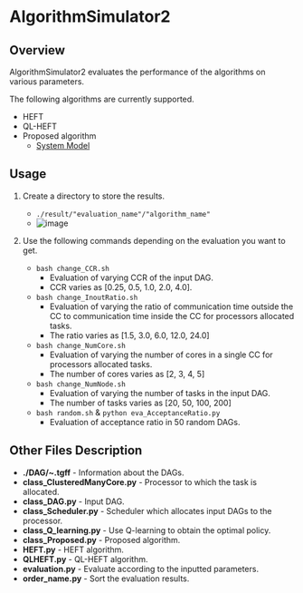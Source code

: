 # AlgorithmSimulator2

## Overview
AlgorithmSimulator2 evaluates the performance of the algorithms on various parameters.

The following algorithms are currently supported.
- HEFT
- QL-HEFT
- Proposed algorithm
  - [System Model](https://github.com/atsushi421/AlgorithmSimulator2/files/6567110/system_model_ver2.pdf)


## Usage
1. Create a directory to store the results.
   - `./result/"evaluation_name"/"algorithm_name"`
   - ![image](https://user-images.githubusercontent.com/55824710/120088871-0320bc00-c130-11eb-9eb9-b6597b587042.png)

2. Use the following commands depending on the evaluation you want to get.
   - `bash change_CCR.sh`
     - Evaluation of varying CCR of the input DAG.
     - CCR varies as [0.25, 0.5, 1.0, 2.0, 4.0].
   - `bash change_InoutRatio.sh`
     - Evaluation of varying the ratio of communication time outside the CC to communication time inside the CC for processors allocated tasks.
     - The ratio varies as [1.5, 3.0, 6.0, 12.0, 24.0]
   - `bash change_NumCore.sh`
     - Evaluation of varying the number of cores in a single CC for processors allocated tasks.
     - The number of cores varies as [2, 3, 4, 5]
   - `bash change_NumNode.sh`
     - Evaluation of varying the number of tasks in the input DAG.
     - The number of tasks varies as [20, 50, 100, 200]
   - `bash random.sh` & `python eva_AcceptanceRatio.py`
     - Evaluation of acceptance ratio in 50 random DAGs.


## Other Files Description
- **./DAG/~.tgff** - Information about the DAGs.
- **class_ClusteredManyCore.py** - Processor to which the task is allocated.
- **class_DAG.py** - Input DAG.
- **class_Scheduler.py** - Scheduler which allocates input DAGs to the processor.
- **class_Q_learning.py** - Use Q-learning to obtain the optimal policy.
- **class_Proposed.py** - Proposed algorithm.
- **HEFT.py** - HEFT algorithm.
- **QLHEFT.py** - QL-HEFT algorithm.
- **evaluation.py** - Evaluate according to the inputted parameters.
- **order_name.py** - Sort the evaluation results.
